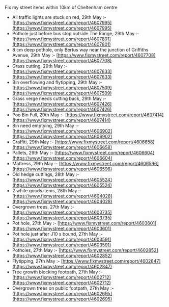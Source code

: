 Fix my street items within 10km of Cheltenham centre

<!-- fix_marker starts -->

- All traffic lights are stuck on red, 29th May :- [https://www.fixmystreet.com/report/4607995](https://www.fixmystreet.com/report/4607995)
- Pothole just before bus stop outside The Range, 29th May :- [https://www.fixmystreet.com/report/4607801](https://www.fixmystreet.com/report/4607801)
- 8 cm deep pothole, only Bertus way near the junction of Griffiths Avenue, 29th May :- [https://www.fixmystreet.com/report/4607708](https://www.fixmystreet.com/report/4607708)
- Grass cutting, 29th May :- [https://www.fixmystreet.com/report/4607633](https://www.fixmystreet.com/report/4607633)
- Bin overflowing and flytipping, 29th May :- [https://www.fixmystreet.com/report/4607509](https://www.fixmystreet.com/report/4607509)
- Grass verge needs cutting back, 29th May :- [https://www.fixmystreet.com/report/4607426](https://www.fixmystreet.com/report/4607426)
- Poo Bin Full, 29th May :- [https://www.fixmystreet.com/report/4607414](https://www.fixmystreet.com/report/4607414)
- Bin need emptying, 29th May :- [https://www.fixmystreet.com/report/4606902](https://www.fixmystreet.com/report/4606902)
- Graffiti, 29th May :- [https://www.fixmystreet.com/report/4606658](https://www.fixmystreet.com/report/4606658)
- Pallets, 29th May :- [https://www.fixmystreet.com/report/4606604](https://www.fixmystreet.com/report/4606604)
- Mattress, 29th May :- [https://www.fixmystreet.com/report/4606596](https://www.fixmystreet.com/report/4606596)
- Old hedge cuttings, 28th May :- [https://www.fixmystreet.com/report/4605524](https://www.fixmystreet.com/report/4605524)
- 2 white goods items, 28th May :- [https://www.fixmystreet.com/report/4604028](https://www.fixmystreet.com/report/4604028)
- Overgrown trees, 27th May :- [https://www.fixmystreet.com/report/4603735](https://www.fixmystreet.com/report/4603735)
- Pot hole, 27th May :- [https://www.fixmystreet.com/report/4603601](https://www.fixmystreet.com/report/4603601)
- Pot hole just after J10 s bound, 27th May :- [https://www.fixmystreet.com/report/4603591](https://www.fixmystreet.com/report/4603591)
- Potholes, 27th May :- [https://www.fixmystreet.com/report/4602852](https://www.fixmystreet.com/report/4602852)
- Flytipping, 27th May :- [https://www.fixmystreet.com/report/4602847](https://www.fixmystreet.com/report/4602847)
- Tree growth blocking footpath, 27th May :- [https://www.fixmystreet.com/report/4602712](https://www.fixmystreet.com/report/4602712)
- Overgrown trees on public footpath, 27th May :- [https://www.fixmystreet.com/report/4602695](https://www.fixmystreet.com/report/4602695)

<!-- fix_marker ends -->